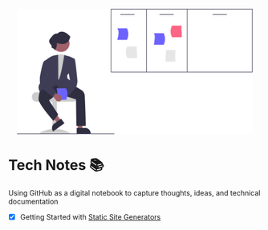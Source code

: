 <p align="center">
  <img  height="250" src="https://github.com/pinapelkod/tech-notes/blob/main/imgs/notebook_banner.svg">
</p>

# Tech Notes 📚
Using GitHub as a digital notebook to capture thoughts, ideas, and technical documentation

- [x] Getting Started with [Static Site Generators](https://github.com/pinapelkod/tech-notes/blob/main/Static%20Site%20Generators.md)
